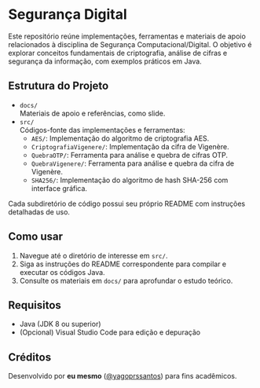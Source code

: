 # Segurança Digital

Este repositório reúne implementações, ferramentas e materiais de apoio relacionados à disciplina de Segurança Computacional/Digital. O objetivo é explorar conceitos fundamentais de criptografia, análise de cifras e segurança da informação, com exemplos práticos em Java.

## Estrutura do Projeto

- `docs/`  
  Materiais de apoio e referências, como slide.
- `src/`  
  Códigos-fonte das implementações e ferramentas:
  - `AES/`: Implementação do algoritmo de criptografia AES.
  - `CriptografiaVigenere/`: Implementação da cifra de Vigenère.
  - `QuebraOTP/`: Ferramenta para análise e quebra de cifras OTP.
  - `QuebraVigenere/`: Ferramenta para análise e quebra da cifra de Vigenère.
  - `SHA256/`: Implementação do algoritmo de hash SHA-256 com interface gráfica.

Cada subdiretório de código possui seu próprio README com instruções detalhadas de uso.

## Como usar

1. Navegue até o diretório de interesse em `src/`.
2. Siga as instruções do README correspondente para compilar e executar os códigos Java.
3. Consulte os materiais em `docs/` para aprofundar o estudo teórico.

## Requisitos

- Java (JDK 8 ou superior)
- (Opcional) Visual Studio Code para edição e depuração

## Créditos

Desenvolvido por **eu mesmo** ([@yagoprssantos](https://github.com/yagoprssantos)) para fins acadêmicos.
